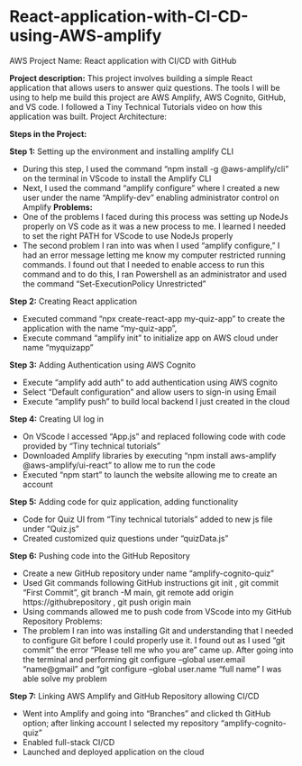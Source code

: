 # React-application-with-CI-CD-using-AWS-amplify
AWS Project Name: React application with CI/CD with GitHub

**Project description:**
This project involves building a simple React application that allows users to answer quiz questions. The tools I will be using to help me build this project are AWS Amplify, AWS Cognito, GitHub, and VS code. I followed a Tiny Technical Tutorials video on how this application was built.
Project Architecture:

**Steps in the Project:**

**Step 1:** Setting up the environment and installing amplify CLI
-	During this step, I used the command “npm install -g @aws-amplify/cli” on the terminal in VScode to install the Amplify CLI 
-	Next, I used the command “amplify configure” where I created a new user under the name “Amplify-dev” enabling administrator control on Amplify
**Problems:**
-	One of the problems I faced during this process was setting up NodeJs properly on VS code as it was a new process to me. I learned I needed to set the right PATH for VScode to use NodeJs properly
-	The second problem I ran into was when I used “amplify configure,” I had an error message letting me know my computer restricted running commands. I found out that I needed to enable access to run this command and to do this, I ran Powershell as an administrator and used the command “Set-ExecutionPolicy Unrestricted”

**Step 2:** Creating React application
-	Executed command “npx create-react-app my-quiz-app” to create the application with the name “my-quiz-app”, 
-	Execute command “amplify init” to initialize app on AWS cloud under name “myquizapp”
 
**Step 3:** Adding Authentication using AWS Cognito
-	Execute “amplify add auth” to add authentication using AWS cognito
-	Select “Default configuration” and allow users to sign-in using Email
-	Execute “amplify push” to build local backend I just created in the cloud
  
**Step 4:** Creating UI log in 
-	On VScode I accessed “App.js” and replaced following code with code provided by “Tiny technical tutorials”
-	Downloaded Amplify libraries by executing “npm install aws-amplify @aws-amplify/ui-react” to allow me to run the code
-	Executed “npm start” to launch the website allowing me to create an account

**Step 5:** Adding code for quiz application, adding functionality
-	Code for Quiz UI from “Tiny technical tutorials” added to new js file under “Quiz.js”
-	Created customized quiz questions under “quizData.js” 

**Step 6:** Pushing code into the GitHub Repository
-	Create a new GitHub repository under name “amplify-cognito-quiz”
-	Used Git commands following GitHub instructions git init , git commit “First Commit”, git branch -M main, git remote add origin https://githubrepository , git push origin main
-	Using commands allowed me to push code from VScode into my GitHub Repository
Problems:
-	The problem I ran into was installing Git and understanding that I needed to configure Git before I could properly use it. I found out as I used “git commit” the error “Please tell me who you are” came up. After going into the terminal and performing git configure –global user.email “name@gmail” and  “git configure –global user.name “full name” I was able solve my problem

**Step 7:** Linking AWS Amplify and GitHub Repository allowing CI/CD
-	Went into Amplify and going into “Branches” and clicked th GitHub option; after linking account I selected my repository “amplify-cognito-quiz”
-	Enabled full-stack CI/CD 
-	Launched and deployed application on the cloud

